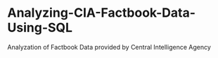 # Analyzing-CIA-Factbook-Data-Using-SQL
Analyzation of Factbook Data provided by Central Intelligence Agency
